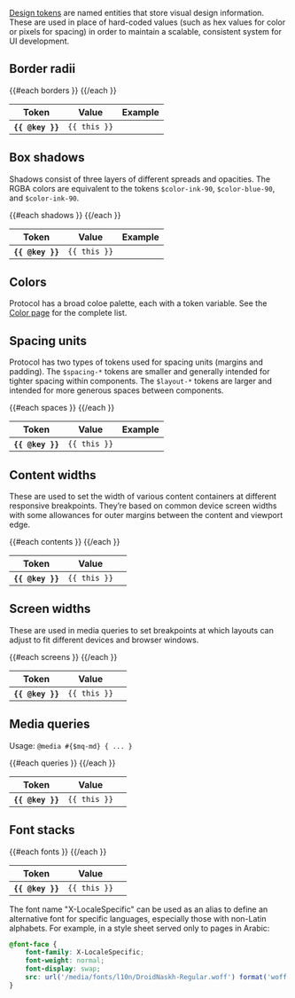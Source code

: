 [Design tokens](https://medium.com/eightshapes-llc/25dd82d58421) are named entities
that store visual design information. These are used in place of hard-coded values
(such as hex values for color or pixels for spacing) in order to maintain a
scalable, consistent system for UI development.

## Border radii

<table class="docs-tokens-table">
<thead>
  <tr>
    <th class="col-token">Token</th>
    <th class="col-value">Value</th>
    <th class="col-example">Example</th>
  </tr>
</thead>
<tbody>
{{#each borders }}
  <tr>
    <th><code>{{ @key }}</code></th>
    <td><code>{{ this }}</code></td>
    <td><div class="docs-token-border" style="border-radius: {{ this }};"></div></td>
  </tr>
{{/each }}
</tbody>
</table>

## Box shadows

Shadows consist of three layers of different spreads and opacities. The RGBA colors are
equivalent to the tokens `$color-ink-90`, `$color-blue-90`, and `$color-ink-90`.

<table class="docs-tokens-table">
<thead>
    <tr>
        <th class="col-token">Token</th>
        <th class="col-value">Value</th>
        <th class="col-example">Example</th>
    </tr>
</thead>
<tbody>
{{#each shadows }}
    <tr>
        <th><code>{{ @key }}</code></th>
        <td><code>{{ this }}</code></td>
        <td><div class="docs-token-shadow" style="box-shadow: {{ this }};"></div></td>
    </tr>
{{/each }}
</tbody>
</table>

## Colors

Protocol has a broad coloe palette, each with a token variable. See the
[Color page](/docs/fundamentals/color) for the complete list.

## Spacing units

Protocol has two types of tokens used for spacing units (margins and padding).
The `$spacing-*` tokens are smaller and generally intended for tighter spacing
within components. The `$layout-*` tokens are larger and intended for more
generous spaces between components.

<table class="docs-tokens-table">
<thead>
    <tr>
        <th class="col-token">Token</th>
        <th class="col-value">Value</th>
        <th class="col-example">Example</th>
    </tr>
</thead>
<tbody>
{{#each spaces }}
  <tr>
    <th><code>{{ @key }}</code></th>
    <td><code>{{ this }}</code></td>
    <td><div class="docs-token-space" style="height: {{ this }};"></div></td>
  </tr>
{{/each }}
</tbody>
</table>

## Content widths

These are used to set the width of various content containers at different
responsive breakpoints. They’re based on common device screen widths with some
allowances for outer margins between the content and viewport edge.

<table class="docs-tokens-table">
<thead>
    <tr>
        <th class="col-token">Token</th>
        <th class="col-value">Value</th>
        <th></th>
    </tr>
</thead>
<tbody>
{{#each contents }}
<tr>
  <th><code>{{ @key }}</code></th>
  <td><code>{{ this }}</code></td>
  <td></td>
</tr>
{{/each }}
</tbody>
</table>

## Screen widths

These are used in media queries to set breakpoints at which layouts can adjust
to fit different devices and browser windows.

<table class="docs-tokens-table">
<thead>
    <tr>
        <th class="col-token">Token</th>
        <th class="col-value">Value</th>
        <th></th>
    </tr>
</thead>
<tbody>
{{#each screens }}
<tr>
  <th><code>{{ @key }}</code></th>
  <td><code>{{ this }}</code></td>
  <td></td>
</tr>
{{/each }}
</tbody>
</table>

## Media queries

Usage: `@media #{$mq-md} { ... }`

<table class="docs-tokens-table">
<thead>
    <tr>
        <th class="col-token">Token</th>
        <th class="col-value">Value</th>
        <th></th>
    </tr>
</thead>
<tbody>
{{#each queries }}
<tr>
  <th><code>{{ @key }}</code></th>
  <td><code>{{ this }}</code></td>
  <td></td>
</tr>
{{/each }}
</tbody>
</table>

## Font stacks

<table class="docs-tokens-table">
<thead>
    <tr>
        <th class="col-token">Token</th>
        <th class="col-value">Value</th>
        <th></th>
    </tr>
</thead>
<tbody>
{{#each fonts }}
<tr>
  <th><code>{{ @key }}</code></th>
  <td><code>{{ this }}</code></td>
  <td></td>
</tr>
{{/each }}
</tbody>
</table>

The font name "X-LocaleSpecific" can be used as an alias to define an alternative
font for specific languages, especially those with non-Latin alphabets. For
example, in a style sheet served only to pages in Arabic:

```scss
@font-face {
    font-family: X-LocaleSpecific;
    font-weight: normal;
    font-display: swap;
    src: url('/media/fonts/l10n/DroidNaskh-Regular.woff') format('woff');
}
```
